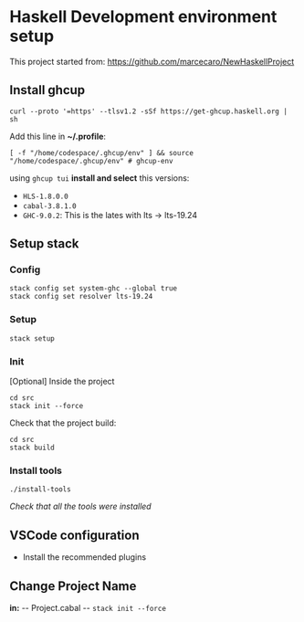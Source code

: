 # Haskell Development environment setup

This project started from: https://github.com/marcecaro/NewHaskellProject

## Install  ghcup

```shell
curl --proto '=https' --tlsv1.2 -sSf https://get-ghcup.haskell.org | sh
```

Add this line in **~/.profile**:

 ```shell
[ -f "/home/codespace/.ghcup/env" ] && source "/home/codespace/.ghcup/env" # ghcup-env
 ```

using `ghcup tui` **install and select** this versions:

- `HLS-1.8.0.0`
- `cabal-3.8.1.0`
- `GHC-9.0.2`: This is the lates with lts -> lts-19.24

## Setup stack

### Config
```shell 
stack config set system-ghc --global true
stack config set resolver lts-19.24
```

### Setup
```shell
stack setup
```

### Init

[Optional] Inside the project
```shell
cd src
stack init --force
```
Check that the project build: 


```shell
cd src
stack build
```


### Install tools

```shell
./install-tools
```

*Check that all the tools were installed*

## VSCode configuration

- Install the recommended plugins


## Change Project Name

**in:**
-- Project.cabal
-- `stack init --force`
